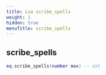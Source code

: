 ```yaml
---
title: Lua scribe_spells
weight: 1
hidden: true
menuTitle: scribe_spells
---
```

## scribe_spells
```lua
eq.scribe_spells(number max) -- int
```